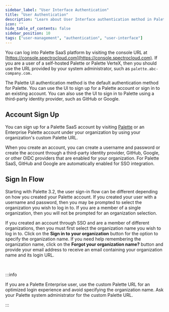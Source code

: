 ```yaml
---
sidebar_label: "User Interface Authentication"
title: "User Authentication"
description: "Learn about User Interface authentication method in Palette."
icon: ""
hide_table_of_contents: false
sidebar_position: 10
tags: ["user-management", "authentication", "user-interface"]
---
```


You can log into Palette SaaS platform by visiting the console URL at [https://console.spectrocloud.com](https://console.spectrocloud.com). If you are a user of a self-hosted Palette or Palette VerteX, then you should use the URL provided by your system administrator, such as `palette.abc-company.com.`

The Palette UI authentication method is the default authentication method for Palette. You can use the UI to sign up for a Palette account or sign in to an existing account. You can also use the UI to sign in to Palette using a third-party identity provider, such as GitHub or Google.

## Account Sign Up

You can sign up for a Palette SaaS account by visiting [Palette](https://console.spectrocloud.com) or an Enterprise Palette account under your organization by using your organization's custom Palette URL.

When you create an account, you can create a username and password or create the account through a third-party identity provider, GitHub, Google, or other OIDC providers that are enabled for your organization. For Palette SaaS, GitHub and Google are automatically enabled for SSO integration.

## Sign In Flow

Starting with Palette 3.2, the user sign-in flow can be different depending on how you created your Palette account. If you created your user with a username and password, then you may be prompted to select the organization you wish to log in to. If you are a member of a single organization, then you will not be prompted for an organization selection.

If you created an account through SSO and are a member of different organizations, then you must first select the organization name you wish to log in to. Click on the **Sign in to your organization** button for the option to specify the organization name. If you need help remembering the organization name, click on the **Forgot your organization name?** button and provide your email address to receive an email containing your organization name and its login URL.

<br />

:::info

If you are a Palette Enterprise user, use the custom Palette URL for an optimized login experience and avoid specifying the organization name. 
Ask your Palette system administrator for the custom Palette URL.

:::